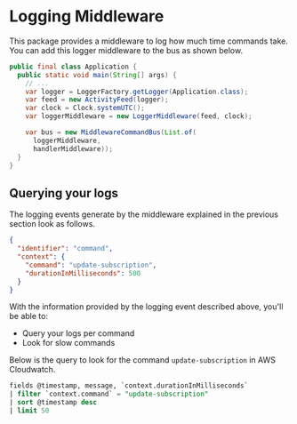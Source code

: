 # Logging Middleware

This package provides a middleware to log how much time commands take.
You can add this logger middleware to the bus as shown below.

```java
public final class Application {
  public static void main(String[] args) {
    // ...
    var logger = LoggerFactory.getLogger(Application.class);
    var feed = new ActivityFeed(logger);
    var clock = Clock.systemUTC();
    var loggerMiddleware = new LoggerMiddleware(feed, clock);

    var bus = new MiddlewareCommandBus(List.of(
      loggerMiddleware,
      handlerMiddleware));
  }
}
```

## Querying your logs

The logging events generate by the middleware explained in the previous section look as follows.

```json
{
  "identifier": "command",
  "context": {
    "command": "update-subscription",
    "durationInMilliseconds": 500
  }
}
```

With the information provided by the logging event described above, you'll be able to:

- Query your logs per command
- Look for slow commands

Below is the query to look for the command `update-subscription` in AWS Cloudwatch.

```sql
fields @timestamp, message, `context.durationInMilliseconds`
| filter `context.command` = "update-subscription"
| sort @timestamp desc
| limit 50
```
